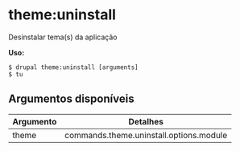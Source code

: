 # theme:uninstall
Desinstalar tema(s) da aplicação

**Uso:**
```
$ drupal theme:uninstall [arguments] 
$ tu  
```

## Argumentos disponíveis
Argumento | Detalhes
---------|-------------
theme | commands.theme.uninstall.options.module
